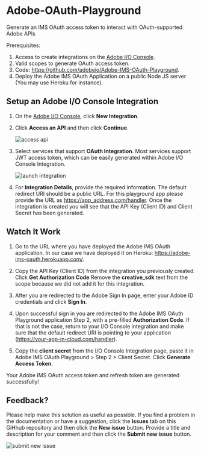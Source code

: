 # Adobe-OAuth-Playground
Generate an IMS OAuth access token to interact with OAuth-supported Adobe APIs


Prerequisites:

1. Access to create integrations on the [Adobe I/O Console](https://console.adobe.io).
1. Valid scopes to generate OAuth access token.
1. Code: https://github.com/adobeio/Adobe-IMS-OAuth-Playground.
1. Deploy the Adobe IMS OAuth Application on a public Node JS server (You may use Heroku for instance).


## Setup an Adobe I/O Console Integration

1. On the [Adobe I/O Console](https://console.adobe.io), click **New Integration**.


1. Click **Access an API** and then click **Continue**.

     ![access api](https://user-images.githubusercontent.com/29133525/36578831-faadb772-181c-11e8-9fbc-c9ce50a72e85.png)

1. Select services that support **OAuth Integration**. Most services support JWT access token, which can be easily generated within Adobe I/O Console Integration.

     ![launch integration](https://user-images.githubusercontent.com/29133525/36612482-ef4ef464-1893-11e8-9f3a-63c808659d48.png)


1. For **Integration Details**, provide the required information. The default redirect URI should be a public URL. For this playground app please provide the URL as https://app_address.com/handler. Once the integration is created you will see that the API Key (Client ID) and Client Secret has been generated.


## Watch It Work

1. Go to the URL where you have deployed the Adobe IMS OAuth application. In our case we have deployed it on Heroku: https://adobe-ims-oauth.herokuapp.com/.



1. Copy the API Key (Client ID) from the integration you previously created. Click **Get Authorization Code** Remove the **creative_sdk** text from the scope because we did not add it for this integration.



1. After you are redirected to the Adobe Sign In page, enter your Adobe ID credentials and click **Sign In**.



1. Upon successful sign in you are redirected to the Adobe IMS OAuth Playground application Step 2, with a pre-filled **Authorization Code**. If that is not the case, return to your I/O Console integration and make sure that the default redirect URI is pointing to your application (https://your-app-in-cloud.com/handler).



1. Copy the **client secret** from the I/O Console Integration page, paste it in Adobe IMS OAuth Playground > Step 2 > Client Secret. Click **Generate Access Token**.



Your Adobe IMS OAuth access token and refresh token are generated successfully!



## Feedback?

Please help make this solution as useful as possible. If you find a problem in the documentation or have a suggestion, click the **Issues** tab on this GiHhub repository and then click the **New issue** button. Provide a title and description for your comment and then click the **Submit new issue** button.

   ![submit new issue](https://user-images.githubusercontent.com/29133525/32515298-f344bd5a-c3bc-11e7-9978-34516f964f9f.png)


